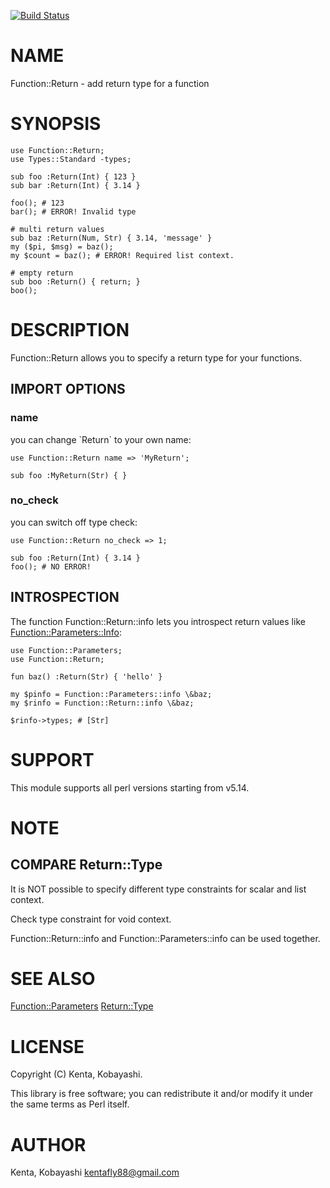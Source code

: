 [![Build Status](https://travis-ci.org/kfly8/p5-Function-Return.svg?branch=master)](https://travis-ci.org/kfly8/p5-Function-Return)
# NAME

Function::Return - add return type for a function

# SYNOPSIS

    use Function::Return;
    use Types::Standard -types;

    sub foo :Return(Int) { 123 }
    sub bar :Return(Int) { 3.14 }

    foo(); # 123
    bar(); # ERROR! Invalid type

    # multi return values
    sub baz :Return(Num, Str) { 3.14, 'message' }
    my ($pi, $msg) = baz();
    my $count = baz(); # ERROR! Required list context.

    # empty return
    sub boo :Return() { return; }
    boo();

# DESCRIPTION

Function::Return allows you to specify a return type for your functions.

## IMPORT OPTIONS

### name

you can change \`Return\` to your own name:

    use Function::Return name => 'MyReturn';

    sub foo :MyReturn(Str) { }

### no\_check

you can switch off type check:

    use Function::Return no_check => 1;

    sub foo :Return(Int) { 3.14 }
    foo(); # NO ERROR!

## INTROSPECTION

The function Function::Return::info lets you introspect return values like [Function::Parameters::Info](https://metacpan.org/pod/Function::Parameters::Info):

    use Function::Parameters;
    use Function::Return;

    fun baz() :Return(Str) { 'hello' }

    my $pinfo = Function::Parameters::info \&baz;
    my $rinfo = Function::Return::info \&baz;

    $rinfo->types; # [Str]

# SUPPORT

This module supports all perl versions starting from v5.14.

# NOTE

## COMPARE Return::Type

It is NOT possible to specify different type constraints for scalar and list context.

Check type constraint for void context.

Function::Return::info and Function::Parameters::info can be used together.

# SEE ALSO

[Function::Parameters](https://metacpan.org/pod/Function::Parameters)
[Return::Type](https://metacpan.org/pod/Return::Type)

# LICENSE

Copyright (C) Kenta, Kobayashi.

This library is free software; you can redistribute it and/or modify
it under the same terms as Perl itself.

# AUTHOR

Kenta, Kobayashi <kentafly88@gmail.com>
